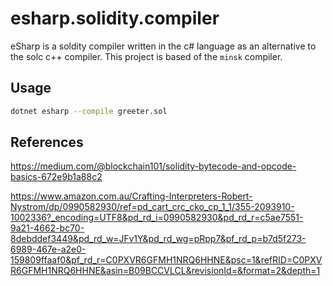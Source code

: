 # esharp.solidity.compiler
eSharp is a soldity compiler written in the c# language as an alternative to the solc c++ compiler.  This project is based of the `minsk` compiler.

## Usage

```bash
dotnet esharp --compile greeter.sol
```

## References

https://medium.com/@blockchain101/solidity-bytecode-and-opcode-basics-672e9b1a88c2

https://www.amazon.com.au/Crafting-Interpreters-Robert-Nystrom/dp/0990582930/ref=pd_cart_crc_cko_cp_1_1/355-2093910-1002336?_encoding=UTF8&pd_rd_i=0990582930&pd_rd_r=c5ae7551-9a21-4662-bc70-8debddef3449&pd_rd_w=JFv1Y&pd_rd_wg=pRpp7&pf_rd_p=b7d5f273-6989-467e-a2e0-159809ffaaf0&pf_rd_r=C0PXVR6GFMH1NRQ6HHNE&psc=1&refRID=C0PXVR6GFMH1NRQ6HHNE&asin=B09BCCVLCL&revisionId=&format=2&depth=1
